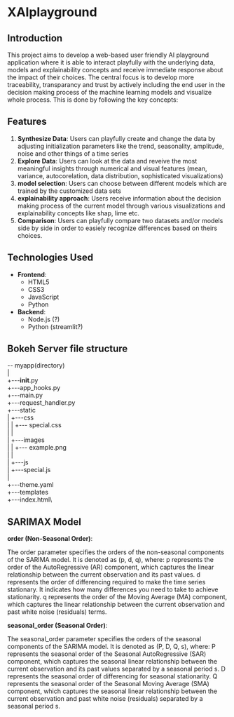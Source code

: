 # XAIplayground

## Introduction
This project aims to develop a web-based  user friendly AI playground application where it is able to interact playfully with the underlying data, models and explainability concepts and receive immediate response about the impact of their choices. The central focus is to develop more traceability, transparancy and trust by actively including the end user in the decision making process of the machine learning models and visualize whole process. This is done by following the key concepts: 

## Features
1. **Synthesize Data**: Users can playfully create and change the data by adjusting initialization parameters like the trend, seasonality, amplitude, noise and other things of a time series
2. **Explore Data**: Users can look at the data and reveive the most meaningful insights through numerical and visual features (mean, variance, autocorelation, data distribution, sophisticated visualizations)
3. **model selection**: Users can choose between different models which are trained by the customized data sets
4. **explainability approach**: Users receive information about the decision making process of the current model through various visualizations and explainability concepts like shap, lime etc.
5. **Comparison**: Users can playfully compare two datasets and/or models side by side in order to easiely recognize differences based on theirs choices.

## Technologies Used
- **Frontend**:
  - HTML5
  - CSS3
  - JavaScript
  - Python 
- **Backend**:
  - Node.js (?)
  - Python (streamlit?)

## Bokeh Server file structure
-- myapp(directory)\
   |\
   +---__init__.py\
   +---app_hooks.py\
   +---main.py\
   +---request_handler.py\
   +---static\
   |    +---css\
   |    |   +--- special.css\
   |    |\
   |    +---images\
   |    |   +--- example.png\
   |    |\
   |    +---js\
   |        +---special.js\
   | \
   +---theme.yaml\
   +---templates\
        +---index.html\


## SARIMAX Model

**order (Non-Seasonal Order)**:

The order parameter specifies the orders of the non-seasonal components of the SARIMA model.
It is denoted as (p, d, q), where:
p represents the order of the AutoRegressive (AR) component, which captures the linear relationship between the current observation and its past values.
d represents the order of differencing required to make the time series stationary. It indicates how many differences you need to take to achieve stationarity.
q represents the order of the Moving Average (MA) component, which captures the linear relationship between the current observation and past white noise (residuals) terms.

**seasonal_order (Seasonal Order)**:

The seasonal_order parameter specifies the orders of the seasonal components of the SARIMA model.
It is denoted as (P, D, Q, s), where:
P represents the seasonal order of the Seasonal AutoRegressive (SAR) component, which captures the seasonal linear relationship between the current observation and its past values separated by a seasonal period s.
D represents the seasonal order of differencing for seasonal stationarity.
Q represents the seasonal order of the Seasonal Moving Average (SMA) component, which captures the seasonal linear relationship between the current observation and past white noise (residuals) separated by a seasonal period s.